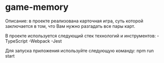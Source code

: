 # game-memory

Описание: в проекте реализована карточная игра, суть которой заключается в том, что Вам нужно разгадать все пары карт.

В проекте используется следующий стек технологий и инструментов:
-TypeScript
-Webpack
-Jest

Для запуска приложения используйте следующую команду:
npm run start
